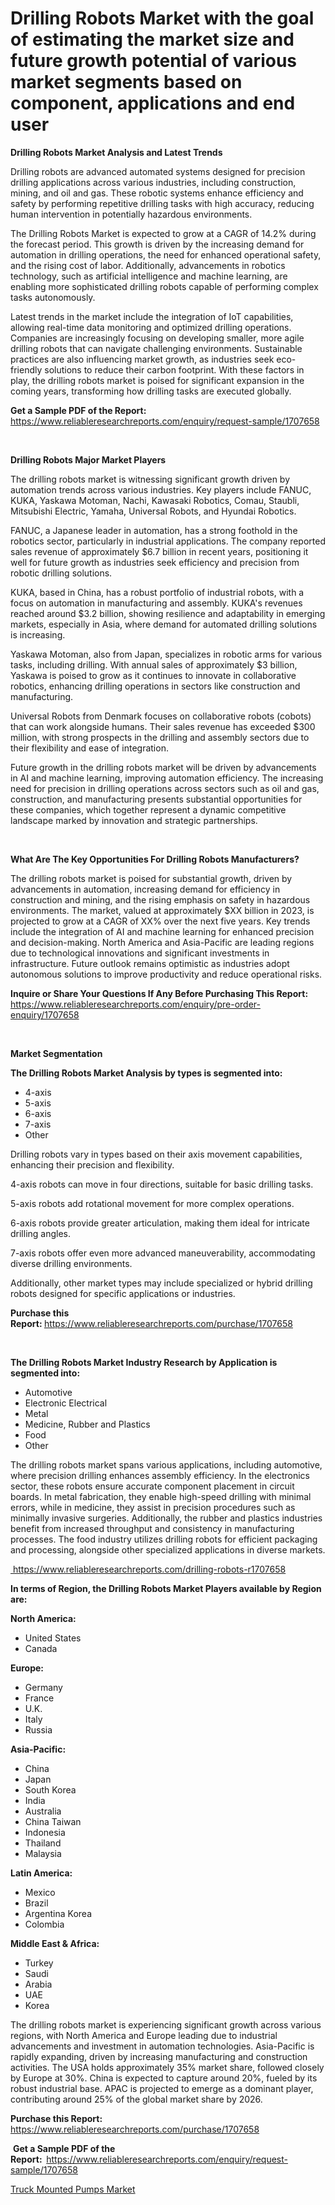 <p><h1>Drilling Robots Market with the goal of estimating the market size and future growth potential of various market segments based on component, applications and end user</h1></p><p><strong>Drilling Robots Market Analysis and Latest Trends</strong></p>
<p><p>Drilling robots are advanced automated systems designed for precision drilling applications across various industries, including construction, mining, and oil and gas. These robotic systems enhance efficiency and safety by performing repetitive drilling tasks with high accuracy, reducing human intervention in potentially hazardous environments.</p><p>The Drilling Robots Market is expected to grow at a CAGR of 14.2% during the forecast period. This growth is driven by the increasing demand for automation in drilling operations, the need for enhanced operational safety, and the rising cost of labor. Additionally, advancements in robotics technology, such as artificial intelligence and machine learning, are enabling more sophisticated drilling robots capable of performing complex tasks autonomously.</p><p>Latest trends in the market include the integration of IoT capabilities, allowing real-time data monitoring and optimized drilling operations. Companies are increasingly focusing on developing smaller, more agile drilling robots that can navigate challenging environments. Sustainable practices are also influencing market growth, as industries seek eco-friendly solutions to reduce their carbon footprint. With these factors in play, the drilling robots market is poised for significant expansion in the coming years, transforming how drilling tasks are executed globally.</p></p>
<p><strong>Get a Sample PDF of the Report:&nbsp;</strong> <a href="https://www.reliableresearchreports.com/enquiry/request-sample/1707658?utm_campaign=2738&utm_medium=2&utm_source=Github&utm_content=ia&utm_term=10042025&utm_id=drilling-robots">https://www.reliableresearchreports.com/enquiry/request-sample/1707658</a></p>
<p>&nbsp;</p>
<p><strong>Drilling Robots Major Market Players</strong></p>
<p><p>The drilling robots market is witnessing significant growth driven by automation trends across various industries. Key players include FANUC, KUKA, Yaskawa Motoman, Nachi, Kawasaki Robotics, Comau, Staubli, Mitsubishi Electric, Yamaha, Universal Robots, and Hyundai Robotics.</p><p>FANUC, a Japanese leader in automation, has a strong foothold in the robotics sector, particularly in industrial applications. The company reported sales revenue of approximately $6.7 billion in recent years, positioning it well for future growth as industries seek efficiency and precision from robotic drilling solutions.</p><p>KUKA, based in China, has a robust portfolio of industrial robots, with a focus on automation in manufacturing and assembly. KUKA's revenues reached around $3.2 billion, showing resilience and adaptability in emerging markets, especially in Asia, where demand for automated drilling solutions is increasing.</p><p>Yaskawa Motoman, also from Japan, specializes in robotic arms for various tasks, including drilling. With annual sales of approximately $3 billion, Yaskawa is poised to grow as it continues to innovate in collaborative robotics, enhancing drilling operations in sectors like construction and manufacturing.</p><p>Universal Robots from Denmark focuses on collaborative robots (cobots) that can work alongside humans. Their sales revenue has exceeded $300 million, with strong prospects in the drilling and assembly sectors due to their flexibility and ease of integration.</p><p>Future growth in the drilling robots market will be driven by advancements in AI and machine learning, improving automation efficiency. The increasing need for precision in drilling operations across sectors such as oil and gas, construction, and manufacturing presents substantial opportunities for these companies, which together represent a dynamic competitive landscape marked by innovation and strategic partnerships.</p></p>
<p>&nbsp;</p>
<p><strong>What Are The Key Opportunities For Drilling Robots Manufacturers?</strong></p>
<p><p>The drilling robots market is poised for substantial growth, driven by advancements in automation, increasing demand for efficiency in construction and mining, and the rising emphasis on safety in hazardous environments. The market, valued at approximately $XX billion in 2023, is projected to grow at a CAGR of XX% over the next five years. Key trends include the integration of AI and machine learning for enhanced precision and decision-making. North America and Asia-Pacific are leading regions due to technological innovations and significant investments in infrastructure. Future outlook remains optimistic as industries adopt autonomous solutions to improve productivity and reduce operational risks.</p></p>
<p><strong>Inquire or Share Your Questions If Any Before Purchasing This Report:</strong> <a href="https://www.reliableresearchreports.com/enquiry/pre-order-enquiry/1707658?utm_campaign=2738&utm_medium=2&utm_source=Github&utm_content=ia&utm_term=10042025&utm_id=drilling-robots">https://www.reliableresearchreports.com/enquiry/pre-order-enquiry/1707658</a></p>
<p>&nbsp;</p>
<p><strong>Market Segmentation</strong></p>
<p><strong>The Drilling Robots Market Analysis by types is segmented into:</strong></p>
<p><ul><li>4-axis</li><li>5-axis</li><li>6-axis</li><li>7-axis</li><li>Other</li></ul></p>
<p><p>Drilling robots vary in types based on their axis movement capabilities, enhancing their precision and flexibility. </p><p>4-axis robots can move in four directions, suitable for basic drilling tasks. </p><p>5-axis robots add rotational movement for more complex operations. </p><p>6-axis robots provide greater articulation, making them ideal for intricate drilling angles. </p><p>7-axis robots offer even more advanced maneuverability, accommodating diverse drilling environments. </p><p>Additionally, other market types may include specialized or hybrid drilling robots designed for specific applications or industries.</p></p>
<p><strong>Purchase this Report:&nbsp;</strong><a href="https://www.reliableresearchreports.com/purchase/1707658?utm_campaign=2738&utm_medium=2&utm_source=Github&utm_content=ia&utm_term=10042025&utm_id=drilling-robots">https://www.reliableresearchreports.com/purchase/1707658</a></p>
<p>&nbsp;</p>
<p><strong>The Drilling Robots Market Industry Research by Application is segmented into:</strong></p>
<p><ul><li>Automotive</li><li>Electronic Electrical</li><li>Metal</li><li>Medicine, Rubber and Plastics</li><li>Food</li><li>Other</li></ul></p>
<p><p>The drilling robots market spans various applications, including automotive, where precision drilling enhances assembly efficiency. In the electronics sector, these robots ensure accurate component placement in circuit boards. In metal fabrication, they enable high-speed drilling with minimal errors, while in medicine, they assist in precision procedures such as minimally invasive surgeries. Additionally, the rubber and plastics industries benefit from increased throughput and consistency in manufacturing processes. The food industry utilizes drilling robots for efficient packaging and processing, alongside other specialized applications in diverse markets.</p></p>
<p><a href="https://www.reliableresearchreports.com/drilling-robots-r1707658?utm_campaign=2738&utm_medium=2&utm_source=Github&utm_content=ia&utm_term=10042025&utm_id=drilling-robots">&nbsp;https://www.reliableresearchreports.com/drilling-robots-r1707658</a></p>
<p><strong>In terms of Region, the Drilling Robots Market Players available by Region are:</strong></p>
<p>
    <p> <strong> North America: </strong>
        <ul>
            <li>United States</li>
            <li>Canada</li>
        </ul>
        </p> 
    <p> <strong> Europe: </strong>
        <ul>
            <li>Germany</li>
            <li>France</li>
            <li>U.K.</li>
            <li>Italy</li>
            <li>Russia</li>
        </ul>
        </p> 
    <p> <strong> Asia-Pacific: </strong>
        <ul>
            <li>China</li>
            <li>Japan</li>
            <li>South Korea</li>
            <li>India</li>
            <li>Australia</li>
            <li>China Taiwan</li>
            <li>Indonesia</li>
            <li>Thailand</li>
            <li>Malaysia</li>
        </ul>
        </p> 
    <p> <strong> Latin America: </strong>
        <ul>
            <li>Mexico</li>
            <li>Brazil</li>
            <li>Argentina Korea</li>
            <li>Colombia</li>
        </ul>
        </p> 
    <p> <strong> Middle East & Africa: </strong>
        <ul>
            <li>Turkey</li>
            <li>Saudi</li>
            <li>Arabia</li>
            <li>UAE</li>
            <li>Korea</li>
        </ul>
    </p>
    </p>
<p><p>The drilling robots market is experiencing significant growth across various regions, with North America and Europe leading due to industrial advancements and investment in automation technologies. Asia-Pacific is rapidly expanding, driven by increasing manufacturing and construction activities. The USA holds approximately 35% market share, followed closely by Europe at 30%. China is expected to capture around 20%, fueled by its robust industrial base. APAC is projected to emerge as a dominant player, contributing around 25% of the global market share by 2026.</p></p>
<p><strong>Purchase this Report: </strong><a href="https://www.reliableresearchreports.com/purchase/1707658?utm_campaign=2738&utm_medium=2&utm_source=Github&utm_content=ia&utm_term=10042025&utm_id=drilling-robots">https://www.reliableresearchreports.com/purchase/1707658</a></p>
<p>&nbsp;<strong>Get a Sample PDF of the Report:&nbsp;&nbsp;</strong><a href="https://www.reliableresearchreports.com/enquiry/request-sample/1707658?utm_campaign=2738&utm_medium=2&utm_source=Github&utm_content=ia&utm_term=10042025&utm_id=drilling-robots">https://www.reliableresearchreports.com/enquiry/request-sample/1707658</a></p>
<p><strong></strong></p>
<p><p><a href="https://github.com/laveeasaadrh/Market-Research-Report-List-1/blob/main/truck-mounted-pumps-market.md?utm_campaign=2738&utm_medium=2&utm_source=Github&utm_content=ia&utm_term=10042025&utm_id=drilling-robots">Truck Mounted Pumps Market</a></p></p>